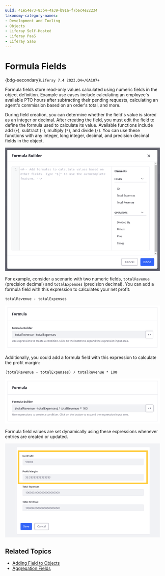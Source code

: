 ```yaml
---
uuid: 41e54e73-83b4-4a39-b91a-f7b6c4e22234
taxonomy-category-names:
- Development and Tooling
- Objects
- Liferay Self-Hosted
- Liferay PaaS
- Liferay SaaS
---
```

# Formula Fields

{bdg-secondary}`Liferay 7.4 2023.Q4+/GA107+`

Formula fields store read-only values calculated using numeric fields in the object definition. Example use cases include calculating an employee's available PTO hours after subtracting their pending requests, calculating an agent's commission based on an order's total, and more.

During field creation, you can determine whether the field's value is stored as an integer or decimal. After creating the field, you must edit the field to define the formula used to calculate its value. Available functions include add (`+`), subtract (`-`), multiply (`*`), and divide (`/`). You can use these functions with any integer, long integer, decimal, and precision decimal fields in the object.

![Determine the formula used for the field.](./formula-fields/images/01.png)

For example, consider a scenario with two numeric fields, `totalRevenue` (precision decimal) and `totalExpenses` (precision decimal). You can add a formula field with this expression to calculates your net profit:

```
totalRevenue - totalExpenses
```

![Calculate the net profit.](./formula-fields/images/02.png)

Additionally, you could add a formula field with this expression to calculate the profit margin:

```
(totalRevenue - totalExpenses) / totalRevenue * 100
```

![Calculate the profit margin.](./formula-fields/images/03.png)

Formula field values are set dynamically using these expressions whenever entries are created or updated.

![Formula field values are set dynamically.](./formula-fields/images/04.png)

## Related Topics

* [Adding Field to Objects](./adding-fields-to-objects.md)
* [Aggregation Fields](./aggregation-fields.md)
<!-- * [Numeric Fields](./numeric-fields.md) -->
